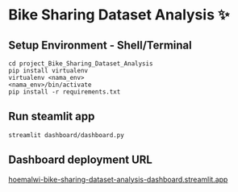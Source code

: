 # Bike Sharing Dataset Analysis ✨

## Setup Environment - Shell/Terminal
```
cd project_Bike_Sharing_Dataset_Analysis
pip install virtualenv 
virtualenv <nama_env>
<nama_env>/bin/activate
pip install -r requirements.txt
```

## Run steamlit app
```
streamlit dashboard/dashboard.py
```

## Dashboard deployment URL
[hoemalwi-bike-sharing-dataset-analysis-dashboard.streamlit.app](https://hoemalwi-bike-sharing-dataset-analysi-dashboarddashboard-uft1zj.streamlit.app/)
